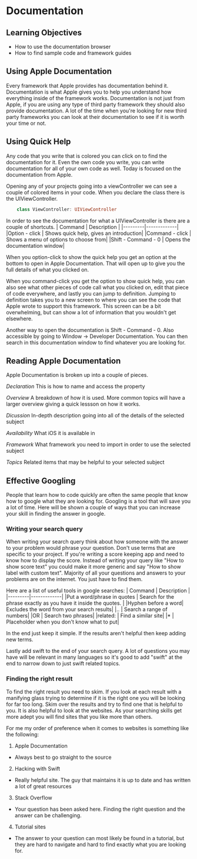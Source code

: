 # Documentation

## Learning Objectives
- How to use the documentation browser
- How to find sample code and framework guides

## Using Apple Documentation

Every framework that Apple provides has documentation behind it. Documentation is what Apple gives you to help you understand how everything inside of the framework works. Documentation is not just from Apple, if you are using any type of third party framework they should also provide documentation. A lot of the time when you're looking for new third party frameworks you can look at their documentation to see if it is worth your time or not.

## Using Quick Help

Any code that you write that is colored you can click on to find the documentation for it. Even the own code you write, you can write documentation for all of your own code as well. Today is focused on the documentation from Apple.

Opening any of your projects going into a viewController we can see a couple of colored items in your code. When you declare the class there is the UIViewController.
```Swift
	class ViewController: UIViewController
```
In order to see the documentation for what a UIViewController is there are a couple of shortcuts. 
| Command | Description |
|---------|-------------|
|Option - click | Shows quick help, gives an introduction|
|Command - click | Shows a menu of options to choose from|
|Shift - Command - 0 | Opens the documentation window|

When you option-click to show the quick help you get an option at the bottom to open in Apple Documentation. That will open up to give you the full details of what you clicked on. 

When you command-click you get the option to show quick help, you can also see what other pieces of code call what you clicked on, edit that piece of code everywhere, and lastly you can jump to definition. Jumping to definition takes you to a new screen to where you can see the code that Apple wrote to support this framework. This screen can be a bit overwhelming, but can show a lot of information that you wouldn't get elsewhere.

Another way to open the documentation is Shift - Command - 0. Also accessible by going to Window -> Developer Documentation. You can then search in this documentation window to find whatever you are looking for.

## Reading Apple Documentation

Apple Documentation is broken up into a couple of pieces. 

*Declaration* This is how to name and access the property

*Overview* A breakdown of how it is used. More common topics will have a larger overview giving a quick lessson on how it works.

*Dicussion* In-depth description going into all of the details of the selected subject

*Availability* What iOS it is available in

*Framework* What framework you need to import in order to use the selected subject

*Topics* Related items that may be helpful to your selected subject

## Effective Googling

People that learn how to code quickly are often the same people that know how to google what they are looking for. Googling is a tool that will save you a lot of time. Here will be shown a couple of ways that you can increase your skill in finding the answer in google.

### Writing your search query

When writing your search query think about how someone with the answer to your problem would phrase your question. Don't use terms that are specific to your project. If you're writing a score keeping app and need to know how to display the score. Instead of writing your query like "How to show score text" you could make it more generic and say "How to show label with custom text". Majority of all your questions and answers to your problems are on the internet. You just have to find them.

Here are a list of useful tools in google searches:
| Command | Description |
|---------|-------------|
|Put a word/phrase in quotes | Search for the phrase exactly as you have it inside the quotes. |
|Hyphen before a word| Excludes the word from your search results|
|.. | Search a range of numbers|
|OR | Search two phrases|
|related: | Find a similar site|
|* | Placeholder when you don't know what to put|

In the end just keep it simple. If the results aren't helpful then keep adding new terms.

Lastly add swift to the end of your search query. A lot of questions you may have will be relevant in many languages so it's good to add "swift" at the end to narrow down to just swift related topics.

### Finding the right result

To find the right result you need to skim. If you look at each result with a manifying glass trying to determine if it is the right one you will be looking for far too long. Skim over the results and try to find one that is helpful to you. It is also helpful to look at the websites. As your searching skills get more adept you will find sites that you like more than others.

For me my order of preference when it comes to websites is something like the following:
1. Apple Documentation
- Always best to go straight to the source
2. Hacking with Swift
- Really helpful site. The guy that maintains it is up to date and has written a lot of great resources
3. Stack Overflow
- Your question has been asked here. Finding the right question and the answer can be challenging.
4. Tutorial sites
- The answer to your question can most likely be found in a tutorial, but they are hard to navigate and hard to find exactly what you are looking for.





